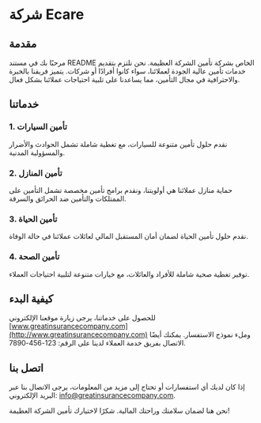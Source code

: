 # شركة Ecare

## مقدمة

مرحبًا بك في مستند README الخاص بشركة تأمين الشركة العظيمة. نحن نلتزم بتقديم خدمات تأمين عالية الجودة لعملائنا، سواء كانوا أفرادًا أو شركات. يتميز فريقنا بالخبرة والاحترافية في مجال التأمين، مما يساعدنا على تلبية احتياجات عملائنا بشكل فعال.

## خدماتنا

### 1. تأمين السيارات
نقدم حلول تأمين متنوعة للسيارات، مع تغطية شاملة تشمل الحوادث والأضرار والمسؤولية المدنية.

### 2. تأمين المنازل
حماية منازل عملائنا هي أولويتنا، ونقدم برامج تأمين مخصصة تشمل التأمين على الممتلكات والتأمين ضد الحرائق والسرقة.

### 3. تأمين الحياة
نقدم حلول تأمين الحياة لضمان أمان المستقبل المالي لعائلات عملائنا في حالة الوفاة.

### 4. تأمين الصحة
توفير تغطية صحية شاملة للأفراد والعائلات، مع خيارات متنوعة لتلبية احتياجات العملاء.

## كيفية البدء

للحصول على خدماتنا، يرجى زيارة موقعنا الإلكتروني [www.greatinsurancecompany.com](http://www.greatinsurancecompany.com) وملء نموذج الاستفسار. يمكنك أيضًا الاتصال بفريق خدمة العملاء لدينا على الرقم: 123-456-7890.

## اتصل بنا

إذا كان لديك أي استفسارات أو تحتاج إلى مزيد من المعلومات، يرجى الاتصال بنا عبر البريد الإلكتروني: info@greatinsurancecompany.com.

نحن هنا لضمان سلامتك وراحتك المالية. شكرًا لاختيارك تأمين الشركة العظيمة!

